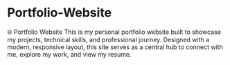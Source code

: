 # Portfolio-Website
🌐 Portfolio Website This is my personal portfolio website built to showcase my projects, technical skills, and professional journey. Designed with a modern, responsive layout, this site serves as a central hub to connect with me, explore my work, and view my resume.
